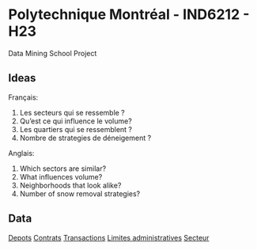 # Polytechnique Montréal - IND6212 - H23
Data Mining School Project

## Ideas

Français:
1. Les secteurs qui se ressemble ?
1. Qu’est ce qui influence le volume?
1. Les quartiers qui se ressemblent ?
1. Nombre de strategies de déneigement ?


Anglais:
1. Which sectors are similar?
1. What influences volume?
1. Neighborhoods that look alike?
1. Number of snow removal strategies?


## Data
[Depots](data/depot/readme.md)
[Contrats](data/contrat/readme.md)
[Transactions](data/transaction/readme.md)
[Limites administratives](data/limite_administrative/readme.md)
[Secteur](data/secteur/readme.md)
